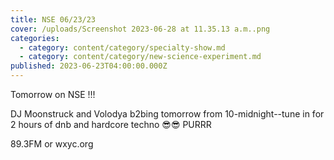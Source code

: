 ```yaml
---
title: NSE 06/23/23
cover: /uploads/Screenshot 2023-06-28 at 11.35.13 a.m..png
categories:
  - category: content/category/specialty-show.md
  - category: content/category/new-science-experiment.md
published: 2023-06-23T04:00:00.000Z
---
```


Tomorrow on NSE !!!

DJ Moonstruck and Volodya b2bing tomorrow from 10-midnight--tune in for 2 hours of dnb and hardcore techno 😎😎 PURRR

89.3FM or wxyc.org
